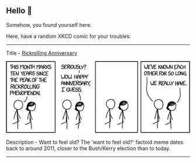 ## Hello 👀

Somehow, you found yourself here.

Here, have a random XKCD comic for your troubles:

-----------------------------------

Title - [Rickrolling Anniversary](https://xkcd.com/1981)

![Rickrolling Anniversary](./random_comic.png)

Description - Want to feel old? The 'want to feel old?' factoid meme dates back to around 2011, closer to the Bush/Kerry election than to today.

-----------------------------------